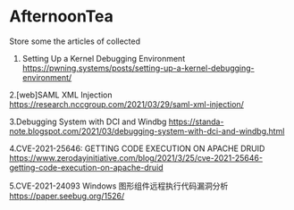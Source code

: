 # AfternoonTea
Store some the articles of collected

1. Setting Up a Kernel Debugging Environment
https://pwning.systems/posts/setting-up-a-kernel-debugging-environment/

2.[web]SAML XML Injection
https://research.nccgroup.com/2021/03/29/saml-xml-injection/

3.Debugging System with DCI and Windbg
https://standa-note.blogspot.com/2021/03/debugging-system-with-dci-and-windbg.html

4.CVE-2021-25646: GETTING CODE EXECUTION ON APACHE DRUID
https://www.zerodayinitiative.com/blog/2021/3/25/cve-2021-25646-getting-code-execution-on-apache-druid

5.CVE-2021-24093 Windows 图形组件远程执行代码漏洞分析
https://paper.seebug.org/1526/

